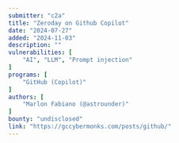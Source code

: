 ```yaml
---
submitter: "c2a"
title: "Zeroday on Github Copilot"
date: "2024-07-27"
added: "2024-11-03"
description: ""
vulnerabilities: [
    "AI", "LLM", "Prompt injection"
]
programs: [
    "GitHub (Copilot)"
]
authors: [
    "Marlon Fabiano (@astrounder)"
]
bounty: "undisclosed"
link: "https://gccybermonks.com/posts/github/"
---
```





